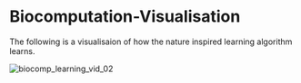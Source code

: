# Biocomputation-Visualisation
The following is a visualisaion of how the nature inspired learning algorithm learns.


![biocomp_learning_vid_02](https://user-images.githubusercontent.com/24577443/141999594-48dc70ac-84e0-44f9-abdd-45c80d668ccb.gif)


          
